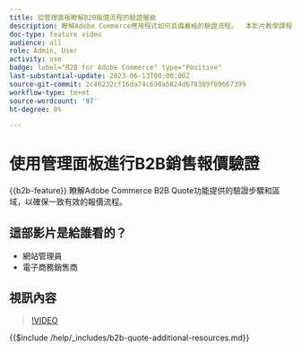 ```yaml
---
title: 從管理面板瞭解B2B報價流程的驗證層級
description: 瞭解Adobe Commerce應用程式如何具備嚴格的驗證流程。  本影片教學課程示範Adobe Commerce管理面板的驗證程式，以確保引述程式有效且一致
doc-type: feature video
audience: all
role: Admin, User
activity: use
badge: label="B2B for Adobe Commerce" type="Positive"
last-substantial-update: 2023-06-13T00:00:00Z
source-git-commit: 2c46232cf16da74c698a5824d678389f89667399
workflow-type: tm+mt
source-wordcount: '97'
ht-degree: 0%

---
```


# 使用管理面板進行B2B銷售報價驗證

{{b2b-feature}}
瞭解Adobe Commerce B2B Quote功能提供的驗證步驟和區域，以確保一致有效的報價流程。

## 這部影片是給誰看的？

- 網站管理員
- 電子商務銷售商

## 視訊內容

>[!VIDEO](https://video.tv.adobe.com/v/3420413?learn=on)

{{$include /help/_includes/b2b-quote-additional-resources.md}}
